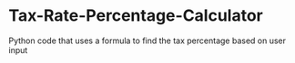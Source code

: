 # Tax-Rate-Percentage-Calculator
Python code that uses a formula to find the tax percentage based on user input
